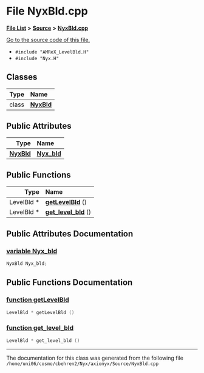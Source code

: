 
# File NyxBld.cpp


[**File List**](files.md) **>** [**Source**](dir_74389ed8173ad57b461b9d623a1f3867.md) **>** [**NyxBld.cpp**](NyxBld_8cpp.md)

[Go to the source code of this file.](NyxBld_8cpp_source.md)



* `#include "AMReX_LevelBld.H"`
* `#include "Nyx.H"`










## Classes

| Type | Name |
| ---: | :--- |
| class | [**NyxBld**](classNyxBld.md) <br> |



## Public Attributes

| Type | Name |
| ---: | :--- |
|  [**NyxBld**](classNyxBld.md) | [**Nyx\_bld**](NyxBld_8cpp.md#variable-nyx-bld)  <br> |


## Public Functions

| Type | Name |
| ---: | :--- |
|  LevelBld \* | [**getLevelBld**](NyxBld_8cpp.md#function-getlevelbld) () <br> |
|  LevelBld \* | [**get\_level\_bld**](NyxBld_8cpp.md#function-get-level-bld) () <br> |








## Public Attributes Documentation


### <a href="#variable-nyx-bld" id="variable-nyx-bld">variable Nyx\_bld </a>


```cpp
NyxBld Nyx_bld;
```


## Public Functions Documentation


### <a href="#function-getlevelbld" id="function-getlevelbld">function getLevelBld </a>


```cpp
LevelBld * getLevelBld () 
```



### <a href="#function-get-level-bld" id="function-get-level-bld">function get\_level\_bld </a>


```cpp
LevelBld * get_level_bld () 
```



------------------------------
The documentation for this class was generated from the following file `/home/uni06/cosmo/cbehren2/Nyx/axionyx/Source/NyxBld.cpp`